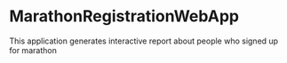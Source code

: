 # MarathonRegistrationWebApp
This application generates interactive report about people who signed up for marathon
